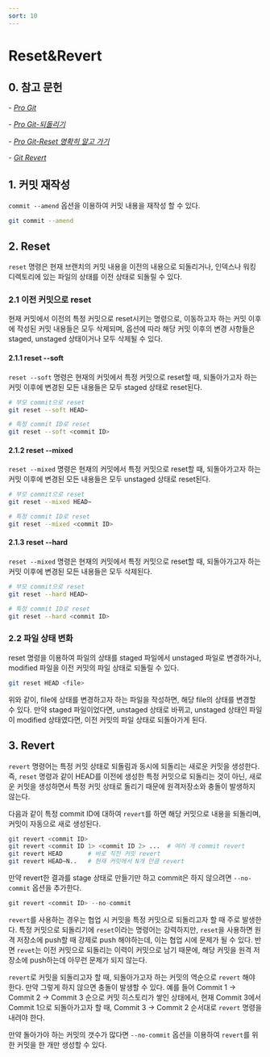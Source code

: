 ```yaml
---
sort: 10
---
```


# Reset&Revert

## 0. 참고 문헌

*- [Pro Git](https://git-scm.com/book/ko/v2)*

*- [Pro Git-되돌리기](https://git-scm.com/book/ko/v2/Git%EC%9D%98-%EA%B8%B0%EC%B4%88-%EB%90%98%EB%8F%8C%EB%A6%AC%EA%B8%B0)*

*- [Pro Git-Reset 명확히 알고 가기](https://git-scm.com/book/ko/v2/Git-%EB%8F%84%EA%B5%AC-Reset-%EB%AA%85%ED%99%95%ED%9E%88-%EC%95%8C%EA%B3%A0-%EA%B0%80%EA%B8%B0)*

*- [Git Revert](https://git-scm.com/docs/git-revert)*

## 1. 커밋 재작성

`commit --amend` 옵션을 이용하여 커밋 내용을 재작성 할 수 있다.

```bash
git commit --amend
```
## 2. Reset

`reset` 명령은 현재 브랜치의 커밋 내용을 이전의 내용으로 되돌리거나, 인덱스나 워킹 디렉토리에 있는 파일의 상태를 이전 상태로 되돌릴 수 있다.

### 2.1 이전 커밋으로 reset

현재 커밋에서 이전의 특정 커밋으로 reset시키는 명령으로, 이동하고자 하는 커밋 이후에 작성된 커밋 내용들은 모두 삭제되며, 옵션에 따라 해당 커밋 이후의 변경 사항들은 staged, unstaged 상태이거나 모두 삭제될 수 있다.

#### 2.1.1 reset --soft

`reset --soft` 명령은 현재의 커밋에서 특정 커밋으로 reset할 때, 되돌아가고자 하는 커밋 이후에 변경된 모든 내용들은 모두 staged 상태로 reset된다.

```bash
# 부모 commit으로 reset
git reset --soft HEAD~

# 특정 commit ID로 reset
git reset --soft <commit ID>
```

#### 2.1.2 reset --mixed

`reset --mixed` 명령은 현재의 커밋에서 특정 커밋으로 reset할 때, 되돌아가고자 하는 커밋 이후에 변경된 모든 내용들은 모두 unstaged 상태로 reset된다.

```bash
# 부모 commit으로 reset
git reset --mixed HEAD~

# 특정 commit ID로 reset
git reset --mixed <commit ID>
```

#### 2.1.3 reset --hard

`reset --mixed` 명령은 현재의 커밋에서 특정 커밋으로 reset할 때, 되돌아가고자 하는 커밋 이후에 변경된 모든 내용들은 모두 삭제된다.

```bash
# 부모 commit으로 reset
git reset --hard HEAD~

# 특정 commit ID로 reset
git reset --hard <commit ID>
```

### 2.2 파일 상태 변화

reset 명령을 이용하여 파일의 상태를 staged 파일에서 unstaged 파일로 변경하거나, modified 파일을 이전 커밋의 파일 상태로 되돌릴 수 있다.

```bash
git reset HEAD <file>
```

위와 같이, file에 상태를 변경하고자 하는 파일을 작성하면, 해당 file의 상태를 변경할 수 있다. 만약 staged 파일이었다면, unstaged 상태로 바뀌고, unstaged 상태인 파일이 modified 상태였다면, 이전 커밋의 파일 상태로 되돌아가게 된다.

## 3. Revert

`revert` 명령어는 특정 커밋 상태로 되돌림과 동시에 되돌리는 새로운 커밋을 생성한다. 즉, `reset` 명령과 같이 HEAD를 이전에 생성한 특정 커밋으로 되돌리는 것이 아닌, 새로운 커밋을 생성하면서 특정 커밋 상태로 돌리기 때문에 원격저장소와 충돌이 발생하지 않는다.

다음과 같이 특정 commit ID에 대하여 `revert`를 하면 해당 커밋으로 내용을 되돌리며, 커밋이 자동으로 새로 생성된다.

```bash
git revert <commit ID>
git revert <commit ID 1> <commit ID 2> ...  # 여러 개 commit revert
git revert HEAD       # 바로 직전 커밋 revert
git revert HEAD~N..   # 현재 커밋에서 N개 만큼 revert
```

만약 revert한 결과를 stage 상태로 만들기만 하고 commit은 하지 않으려면 `--no-commit` 옵션을 추가한다.

```cpp
git revert <commit ID> --no-commit
```

`revert`를 사용하는 경우는 협업 시 커밋을 특정 커밋으로 되돌리고자 할 때 주로 발생한다. 특정 커밋으로 되돌리기에 `reset`이라는 명령어는 강력하지만, `reset`을 사용하면 원격 저장소에 push할 때 강제로 push 해야하는데, 이는 협업 시에 문제가 될 수 있다. 반면 `revet`는 이전 커밋으로 되돌리는 이력이 커밋으로 남기 때문에, 해당 커밋을 원격 저장소에 push하는데 아무런 문제가 되지 않는다.

`revert`로 커밋을 되돌리고자 할 때, 되돌아가고자 하는 커밋의 역순으로 `revert` 해야 한다. 만약 그렇게 하지 않으면 충돌이 발생할 수 있다.
예를 들어 Commit 1 -> Commit 2 -> Commit 3 순으로 커밋 히스토리가 쌓인 상태에서, 현재 Commit 3에서 Commit 1으로 되돌아가고자 할 때, Commit 3 -> Commit 2 순서대로 `revert` 명령을 내려야 한다.

만약 돌아가야 하는 커밋의 갯수가 많다면 `--no-commit` 옵션을 이용하여 `revert`를 위한 커밋을 한 개만 생성할 수 있다.